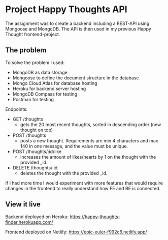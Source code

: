 # Project Happy Thoughts API

The assignment was to create a backend including a REST-API using Mongoose and MongoDB. The API is then used in my previous Happy Thought frontend-project.

## The problem

To solve the problem I used:
- MongoDB as data storage
- Mongoose to define the document structure in the database
- Mongo Cloud Atlas for database hosting
- Heroku for backend server hosting
- MongoDB Compass for testing
- Postman for testing

Endpoints: 
- GET /thoughts
    - gets the 20 most recent thoughts, sorted in descending order (new thought on top)
- POST /thoughts
    - posts a new thought. Requirements are min 4 characters and max 140 in one message, and the value must be unique. 
- POST /thoughts/:id/like
    - increases the amount of likes/hearts by 1 on the thought with the provided _id.
- DELETE /thoughts/:id
    - deletes the thought with the provided _id.

If I had more time I would experiment with more features that would require changes in the frontend to really understand how FE and BE is connected.  

## View it live

Backend deployed on Heroku: 
https://happy-thoughts-finder.herokuapp.com/

Frontend deployed on Netlify: 
https://epic-euler-f992c6.netlify.app/